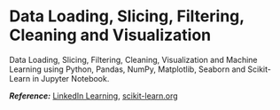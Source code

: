 # Data Loading, Slicing, Filtering, Cleaning and Visualization

Data Loading, Slicing, Filtering, Cleaning, Visualization and Machine Learning using Python, Pandas, NumPy, Matplotlib, Seaborn and Scikit-Learn in Jupyter Notebook. 

_**Reference:**_ [LinkedIn Learning](https://www.linkedin.com/learning/python-for-data-visualization), [scikit-learn.org](https://scikit-learn.org/stable/index.html)
